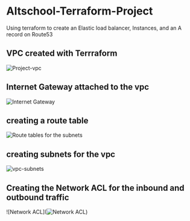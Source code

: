 # Altschool-Terraform-Project
Using terraform to create an Elastic load balancer, Instances, and an A record on Route53


## VPC created with Terrraform 

![Project-vpc](![project-vpc](https://user-images.githubusercontent.com/102290896/216824883-803503a7-f4c3-4f37-9013-0f979c9ef07e.jpeg)
)

## Internet Gateway attached to the vpc

![Internet Gateway](![VPC-IGW](https://user-images.githubusercontent.com/102290896/216828291-c9f69a0d-d8fd-45ac-ad28-715a4802c10b.png)
)

## creating a route table

![Route tables for the subnets](![Project-route-tables](https://user-images.githubusercontent.com/102290896/216828471-b8c099a0-fb8a-4caa-be8b-bf27480450f8.png))

## creating subnets for the vpc

![vpc-subnets](![vpc-subnets](https://user-images.githubusercontent.com/102290896/216828525-94a4bd2b-9d6b-4060-b427-8f93b49fbf35.png))

## Creating the Network ACL for the inbound and outbound traffic

![Network ACL](![Network ACL](https://user-images.githubusercontent.com/102290896/216828648-39be0e26-a8e2-4a79-b45a-a4c537cdb836.png))










